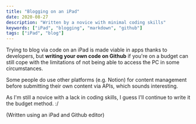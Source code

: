 ```yaml
---
title: "Blogging on an iPad"
date: 2020-08-27
description: "Written by a novice with minimal coding skills"
keywords: ["iPad", "blogging", "markdown", "github"]
tags: ["iPad", "blog"]
---
```


Trying to blog via code on an iPad is made viable in apps thanks to developers, but **writing your own code on Github** if you're on a budget can still cope with the limitations of not being able to access the PC in some circumstances.

Some people do use other platforms (e.g. Notion) for content management before submitting their own content via APIs, which sounds interesting.

As I'm still a novice with a lack in coding skills, I guess I'll continue to write it the budget method. :/

(Written using an iPad and Github editor)
